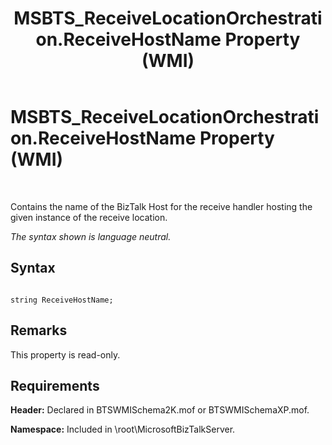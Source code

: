 ﻿---
title: MSBTS_ReceiveLocationOrchestration.ReceiveHostName Property (WMI)
TOCTitle: MSBTS_ReceiveLocationOrchestration.ReceiveHostName Property (WMI)
ms:assetid: 86f91245-3e0a-4875-90d9-c2adc3c0d714
ms:mtpsurl: https://msdn.microsoft.com/en-us/library/Aa561205(v=BTS.80)
ms:contentKeyID: 51529446
ms.date: 08/30/2017
mtps_version: v=BTS.80
---

# MSBTS\_ReceiveLocationOrchestration.ReceiveHostName Property (WMI)

 

Contains the name of the BizTalk Host for the receive handler hosting the given instance of the receive location.

*The syntax shown is language neutral.*

## Syntax

``` 
  
string ReceiveHostName;  
```

## Remarks

This property is read-only.

## Requirements

**Header:** Declared in BTSWMISchema2K.mof or BTSWMISchemaXP.mof.

**Namespace:** Included in \\root\\MicrosoftBizTalkServer.

